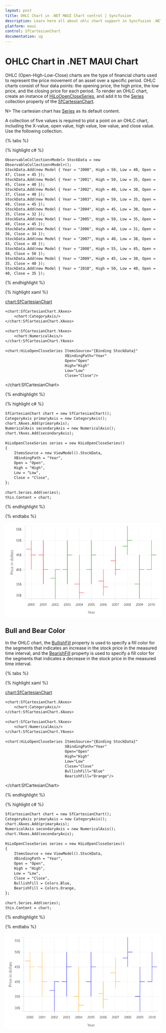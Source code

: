 ```yaml
---
layout: post
title: OHLC Chart in .NET MAUI Chart control | Syncfusion
description: Learn here all about ohlc chart support in Syncfusion .NET MAUI Chart (SfCartesianChart) control.
platform: maui
control: SfCartesianChart
documentation: ug
---
```


# OHLC Chart in .NET MAUI Chart

OHLC (Open-High-Low-Close) charts are the type of financial charts used to represent the price movement of an asset over a specific period. OHLC charts consist of four data points: the opening price, the high price, the low price, and the closing price for each period. To render an OHLC chart, create an instance of [HiLoOpenCloseSeries](https://help.syncfusion.com/cr/maui/Syncfusion.Maui.Charts.HiLoOpenCloseSeries.html), and add it to the [Series](https://help.syncfusion.com/cr/maui/Syncfusion.Maui.Charts.SfCartesianChart.html#Syncfusion_Maui_Charts_SfCartesianChart_Series) collection property of the [SfCartesianChart](https://help.syncfusion.com/cr/maui/Syncfusion.Maui.Charts.SfCartesianChart.html?tabs=tabid-1).

N> The cartesian chart has [Series](https://help.syncfusion.com/cr/maui/Syncfusion.Maui.Charts.SfCartesianChart.html#Syncfusion_Maui_Charts_SfCartesianChart_Series) as its default content.

A collection of five values is required to plot a point on an OHLC chart, including the X-value, open value, high value, low value, and close value. Use the following collection.

{% tabs %}

{% highlight c# %}

    ObservableCollection<Model> StockData = new ObservableCollection<Model>();
    StockData.Add(new Model { Year = "2000", High = 50, Low = 40, Open = 47, Close = 45 });
    StockData.Add(new Model { Year = "2001", High = 50, Low = 35, Open = 45, Close = 40 });
    StockData.Add(new Model { Year = "2002", High = 40, Low = 30, Open = 37, Close = 40 });
    StockData.Add(new Model { Year = "2003", High = 50, Low = 35, Open = 40, Close = 45 });
    StockData.Add(new Model { Year = "2004", High = 45, Low = 30, Open = 35, Close = 32 });
    StockData.Add(new Model { Year = "2005", High = 50, Low = 35, Open = 40, Close = 45 });
    StockData.Add(new Model { Year = "2006", High = 40, Low = 31, Open = 36, Close = 34 });
    StockData.Add(new Model { Year = "2007", High = 48, Low = 38, Open = 43, Close = 40 });
    StockData.Add(new Model { Year = "2008", High = 55, Low = 45, Open = 48, Close = 50 });
    StockData.Add(new Model { Year = "2009", High = 45, Low = 30, Open = 35, Close = 40 });
    StockData.Add(new Model { Year = "2010", High = 50, Low = 40, Open = 40, Close = 35 });

{% endhighlight %}

{% highlight xaml %}

<chart:SfCartesianChart>

    <chart:SfCartesianChart.XAxes>
        <chart:CategoryAxis/>
    </chart:SfCartesianChart.XAxes>

    <chart:SfCartesianChart.YAxes>
        <chart:NumericalAxis/>
    </chart:SfCartesianChart.YAxes>   

    <chart:HiLoOpenCloseSeries ItemsSource="{Binding StockData}"
                               XBindingPath="Year"
                               Open="Open"
                               High="High"
                               Low="Low"
                               Close="Close"/>
</chart:SfCartesianChart>

{% endhighlight %}

{% highlight c# %}

    SfCartesianChart chart = new SfCartesianChart();
    CategoryAxis primaryAxis = new CategoryAxis();
    chart.XAxes.Add(primaryAxis);
    NumericalAxis secondaryAxis = new NumericalAxis();
    chart.YAxes.Add(secondaryAxis);

    HiLoOpenCloseSeries series = new HiLoOpenCloseSeries()
    {
        ItemsSource = new ViewModel().StockData,
        XBindingPath = "Year",
        Open = "Open",
        High = "High",
        Low = "Low",
        Close = "Close",
    };

    chart.Series.Add(series);
    this.Content = chart;

{% endhighlight %}

{% endtabs %}

![OHLC chart type in MAUI Chart](Chart-types_images/OHLCBasicRendering.png)

## Bull and Bear Color

In the OHLC chart, the [BullishFill](https://help.syncfusion.com/cr/maui/Syncfusion.Maui.Charts.FinancialSeriesBase.html#Syncfusion_Maui_Charts_FinancialSeriesBase_BullishFill) property is used to specify a fill color for the segments that indicates an increase in the stock price in the measured time interval, and the [BearishFill](https://help.syncfusion.com/cr/maui/Syncfusion.Maui.Charts.FinancialSeriesBase.html#Syncfusion_Maui_Charts_FinancialSeriesBase_BearishFill) property is used to specify a fill color for the segments that indicates a decrease in the stock price in the measured time interval.

{% tabs %}

{% highlight xaml %}

<chart:SfCartesianChart>

    <chart:SfCartesianChart.XAxes>
        <chart:CategoryAxis/>
    </chart:SfCartesianChart.XAxes>

    <chart:SfCartesianChart.YAxes>
        <chart:NumericalAxis/>
    </chart:SfCartesianChart.YAxes>   

    <chart:HiLoOpenCloseSeries ItemsSource="{Binding StockData}"
                               XBindingPath="Year"
                               Open="Open"
                               High="High"
                               Low="Low"
                               Close="Close"
                               BullishFill="Blue"
                               BearishFill="Orange"/>

</chart:SfCartesianChart>

{% endhighlight %}

{% highlight c# %}

    SfCartesianChart chart = new SfCartesianChart();
    CategoryAxis primaryAxis = new CategoryAxis();
    chart.XAxes.Add(primaryAxis);
    NumericalAxis secondaryAxis = new NumericalAxis();
    chart.YAxes.Add(secondaryAxis);

    HiLoOpenCloseSeries series = new HiLoOpenCloseSeries()
    {
        ItemsSource = new ViewModel().StockData,
        XBindingPath = "Year",
        Open = "Open",
        High = "High",
        Low = "Low",
        Close = "Close",
        BullishFill = Colors.Blue,
        BearishFill = Colors.Orange,
    };

    chart.Series.Add(series);
    this.Content = chart;

{% endhighlight %}

{% endtabs %}

![OHLC chart fill color in MAUI Chart](Chart-types_images/OhlcFillColor.png)
